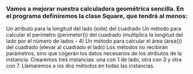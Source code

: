 ### Vamos a mejorar nuestra calculadora geométrica sencilla. En el programa definiremos la clase Square, que tendrá al menos:
Un atributo para la longitud del lado (side) del cuadrado
Un método para calcular el perímetro (perimeter()) del cuadrado (multiplica la longitud del lado por el número de lados - 4)
Un método para calcular el área (area()) del cuadrado (elevar al cuadrado el lado)
Los métodos no recibirán parámetros, sino que cogerán los datos necesarios de los atributos de la instancia.
Crearemos tres instancias: una con 1 de lado, otra con 3 y otra con 7. Llamaremos a los dos métodos en todas las instancias.